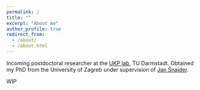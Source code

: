 ```yaml
---
permalink: /
title: ""
excerpt: "About me"
author_profile: true
redirect_from: 
  - /about/
  - /about.html
---
```


Incoming postdoctoral researcher at the [UKP lab](https://www.informatik.tu-darmstadt.de/ukp/ukp_home/index.en.jsp), TU Darmstadt. Obtained my PhD from the University of Zagreb under supervision of [Jan Šnajder](http://www.zemris.fer.hr/~jan/).

WIP
